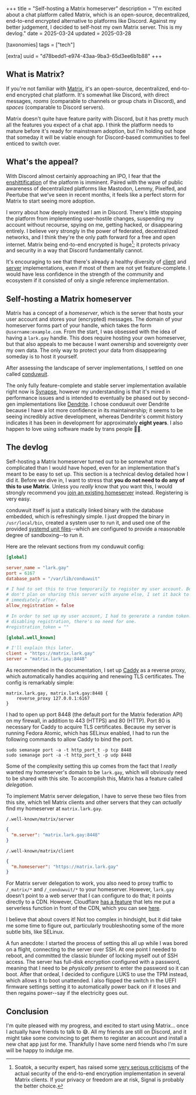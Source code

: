 +++
title = "Self-hosting a Matrix homeserver"
description = "I'm excited about a chat platform called Matrix, which is an open-source, decentralized, end-to-end encrypted alternative to platforms like Discord. Against my better judgement, I decided to self-host my own Matrix server. This is my devlog."
date = 2025-03-24
updated = 2025-03-28

[taxonomies]
tags = ["tech"]

[extra]
uuid = "d78bedd1-e974-43aa-9ba3-65d3ee6b1b88"
+++

## What is Matrix?

If you're not familiar with [Matrix](https://matrix.org/), it's an open-source,
decentralized, end-to-end encrypted chat platform. It's somewhat like Discord,
with direct messages, *rooms* (comparable to channels or group chats in
Discord), and *spaces* (comparable to Discord servers).

Matrix doesn't quite have feature parity with Discord, but it has pretty much
all the features you expect of a chat app. I think the platform needs to mature
before it's ready for mainstream adoption, but I'm holding out hope that someday
it will be viable enough for Discord-based communities to feel enticed to switch
over.

## What's the appeal?

With Discord almost certainly approaching an IPO, I fear that the
[enshittification](https://en.wikipedia.org/wiki/Enshittification) of the
platform is imminent. Paired with the wave of public awareness of decentralized
platforms like Mastodon, Lemmy, Pixelfed, and Peertube that we've seen in recent
months, it feels like a perfect storm for Matrix to start seeing more adoption.

I worry about how deeply invested I am in Discord. There's little stopping the
platform from implementing user-hostile changes, suspending my account without
recourse, spying on me, getting hacked, or disappearing entirely. I believe very
strongly in the power of federated, decentralized networks, and I think they're
the only path forward for a free and open internet. Matrix being end-to-end
encrypted is huge[^1]; it protects privacy and security in a way that Discord
fundamentally cannot.

It's encouraging to see that there's already a healthy diversity of
[client](https://matrix.org/ecosystem/clients/) and
[server](https://matrix.org/ecosystem/servers/) implementations, even if most of
them are not yet feature-complete. I would have less confidence in the strength
of the community and ecosystem if it consisted of only a single reference
implementation.

## Self-hosting a Matrix homeserver

Matrix has a concept of a *homeserver*, which is the server that hosts your user
account and stores your (encrypted) messages. The domain of your homeserver
forms part of your handle, which takes the form `@username:example.com`. From
the start, I was obsessed with the idea of having a `lark.gay` handle. This does
require hosting your own homeserver, but that also appeals to me because I want
ownership and sovereignty over my own data. The only way to protect your data
from disappearing someday is to host it yourself.

After assessing the landscape of server implementations, I settled on one called
[conduwuit](https://conduwuit.puppyirl.gay/).

The only fully feature-complete and stable server implementation available right
now is [Synapse](https://github.com/element-hq/synapse), however my
understanding is that it's mired in performance issues and is intended to
eventually be phased out by second-gen implementations like
[Dendrite](https://github.com/element-hq/dendrite). I chose conduwuit over
Dendrite because I have a lot more confidence in its maintainership; it seems to
be seeing incredibly active development, whereas Dendrite's commit history
indicates it has been in development for approximately **eight years**. I also
happen to love using software made by trans people 🏳️‍⚧️.

## The devlog

Self-hosting a Matrix homeserver turned out to be somewhat more complicated than
I would have hoped, even for an implementation that's meant to be easy to set
up. This section is a technical devlog detailed how I did it. Before we dive in,
I want to stress that **you do not need to do any of this to use Matrix**.
Unless you *really* know that you want this, I would strongly recommend you
[join an existing homeserver](https://servers.joinmatrix.org/) instead.
Registering is very easy.

conduwuit itself is just a statically linked binary with the database embedded,
which is refreshingly simple. I just dropped the binary in `/usr/local/bin`,
created a system user to run it, and used one of the provided [systemd unit
files](https://conduwuit.puppyirl.gay/configuration/examples.html)--which are
configured to provide a reasonable degree of sandboxing--to run it.

Here are the relevant sections from my conduwuit config:

```toml
[global]

server_name = "lark.gay"
port = 6167
database_path = "/var/lib/conduwuit"

# I had to set this to true temporarily to register my user account. Because I
# don't plan on sharing this server with anyone else, I set it back to false
# immediately after.
allow_registration = false

# In order to set up my user account, I had to generate a random token. After
# disabling registration, there's no need for one.
#registration_token = ""

[global.well_known]

# I'll explain this later.
client = "https://matrix.lark.gay"
server = "matrix.lark.gay:8448"
```

As recommended in the documentation, I set up [Caddy](https://caddyserver.com/)
as a reverse proxy, which automatically handles acquiring and renewing TLS
certificates. The config is remarkably simple:

```
matrix.lark.gay, matrix.lark.gay:8448 {
    reverse_proxy 127.0.0.1:6167
}
```

I had to open up port 8448 (the default port for the Matrix federation API) on
my firewall, in addition to 443 (HTTPS) and 80 (HTTP). Port 80 is necessary for
Caddy to acquire TLS certificates. Because my server is running Fedora Atomic,
which has SELinux enabled, I had to run the following commands to allow Caddy to
bind the port.

```shell
sudo semanage port -a -t http_port_t -p tcp 8448
sudo semanage port -a -t http_port_t -p udp 8448
```

Some of the complexity setting this up comes from the fact that I *really*
wanted my homeserver's domain to be `lark.gay`, which will obviously need to be
shared with this site. To accomplish this, Matrix has a feature called
*delegation*.

To implement Matrix server delegation, I have to serve these two files from this
site, which tell Matrix clients and other servers that they can *actually* find
my homeserver at `matrix.lark.gay`.

`/.well-known/matrix/server`

```json
{
  "m.server": "matrix.lark.gay:8448"
}
```

`/.well-known/matrix/client`

```json
{
  "m.homeserver": "https://matrix.lark.gay"
}
```

For Matrix server delegation to work, you also need to proxy traffic to
`/_matrix/*` and `/_conduwuit/*` to your homeserver. However, `lark.gay` doesn't
point to a web server that I can configure to do that; it points directly to a
CDN. However, Cloudflare [has a
feature](https://developers.cloudflare.com/pages/functions/advanced-mode/) that
lets me put a serverless function in front of the CDN, which you can see
[here](https://github.com/justlark/lark.gay/blob/main/static/_worker.js).

I believe that about covers it! Not too complex in hindsight, but it did take me
some time to figure out, particularly troubleshooting some of the more subtle
bits, like SELinux.

A fun anecdote: I started the process of setting this all up while I was bored
on a flight, connecting to the server over SSH. At one point I needed to reboot,
and committed the classic blunder of locking myself out of SSH access. The
server has full-disk encryption configured with a password, meaning that I need
to be *physically present* to enter the password so it can boot. After that
ordeal, I decided to configure LUKS to use the TPM instead, which allows it to
boot unattended. I also flipped the switch in the UEFI firmware settings setting
it to automatically power back on if it loses and then regains power--say if the
electricity goes out.

## Conclusion

I'm quite pleased with my progress, and excited to start using Matrix… once I
actually have friends to talk to 😅. All my friends are still on Discord, and it
might take some convincing to get them to register an account and install a new
chat app just for me. Thankfully I have some nerd friends who I'm sure will be
happy to indulge me.

[^1]: Soatok, a security expert, has raised some [very serious
    criticisms](https://soatok.blog/2024/08/14/security-issues-in-matrixs-olm-library/)
    of the actual security of the end-to-end encryption implementation in
    several Matrix clients. If your privacy or freedom are at risk, Signal is
    probably the better choice.
